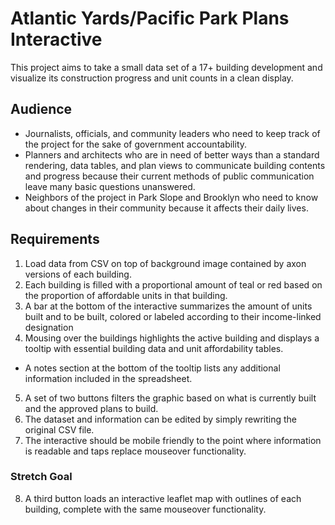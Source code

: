 # Atlantic Yards/Pacific Park Plans Interactive

This project aims to take a small data set of a 17+ building development and visualize its construction progress and unit counts in a clean display. 

## Audience
  * Journalists, officials, and community leaders who need to keep track of the project for the sake of government accountability.
  * Planners and architects who are in need of better ways than a standard rendering, data tables, and plan views to communicate building contents and progress because their current methods of public communication leave many basic questions unanswered. 
  * Neighbors of the project in Park Slope and Brooklyn who need to know about changes in their community because it affects their daily lives.

## Requirements

1. Load data from CSV on top of background image contained by axon versions of each building.
2. Each building is filled with a proportional amount of teal or red based on the proportion of affordable units in that building.
3. A bar at the bottom of the interactive summarizes the amount of units built and to be built, colored or labeled according to their income-linked designation
4. Mousing over the buildings highlights the active building and displays a tooltip with essential building data and unit affordability tables. 
  * A notes section at the bottom of the tooltip lists any additional information included in the spreadsheet.
5. A set of two buttons filters the graphic based on what is currently built and the approved plans to build.
6. The dataset and information can be edited by simply rewriting the original CSV file. 
7. The interactive should be mobile friendly to the point where information is readable and taps replace mouseover functionality.

### Stretch Goal

8. A third button loads an interactive leaflet map with outlines of each building, complete with the same mouseover functionality.
